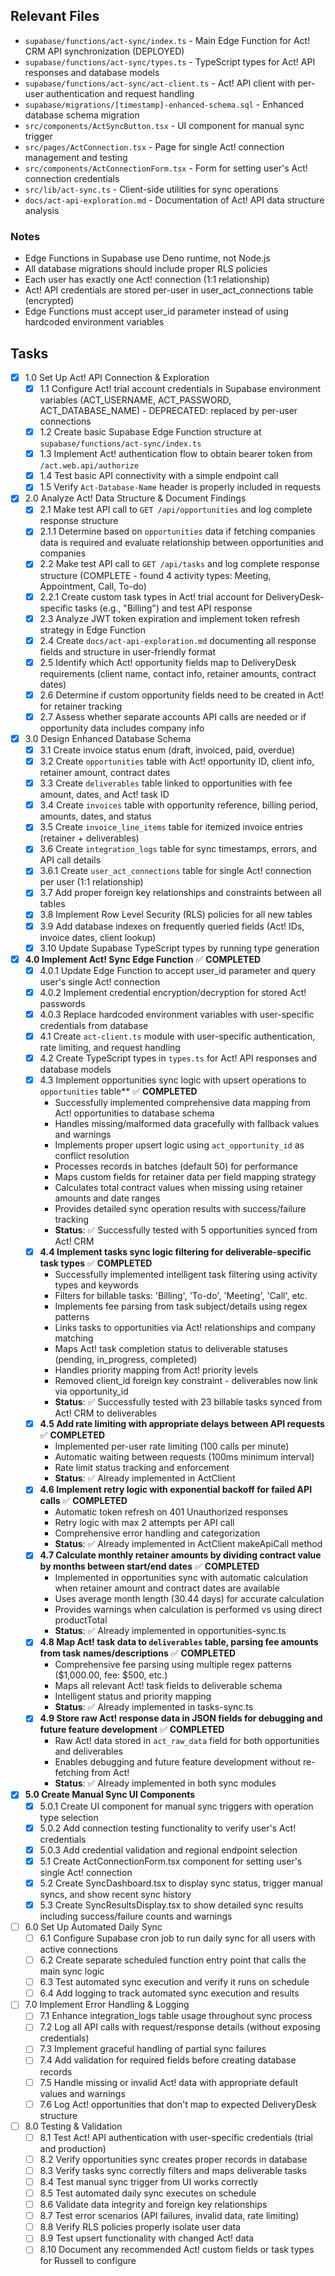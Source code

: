## Relevant Files

- `supabase/functions/act-sync/index.ts` - Main Edge Function for Act! CRM API synchronization (DEPLOYED)
- `supabase/functions/act-sync/types.ts` - TypeScript types for Act! API responses and database models  
- `supabase/functions/act-sync/act-client.ts` - Act! API client with per-user authentication and request handling
- `supabase/migrations/[timestamp]-enhanced-schema.sql` - Enhanced database schema migration
- `src/components/ActSyncButton.tsx` - UI component for manual sync trigger
- `src/pages/ActConnection.tsx` - Page for single Act! connection management and testing
- `src/components/ActConnectionForm.tsx` - Form for setting user's Act! connection credentials
- `src/lib/act-sync.ts` - Client-side utilities for sync operations
- `docs/act-api-exploration.md` - Documentation of Act! API data structure analysis

### Notes

- Edge Functions in Supabase use Deno runtime, not Node.js
- All database migrations should include proper RLS policies
- Each user has exactly one Act! connection (1:1 relationship)
- Act! API credentials are stored per-user in user_act_connections table (encrypted)
- Edge Functions must accept user_id parameter instead of using hardcoded environment variables

## Tasks

- [x] 1.0 Set Up Act! API Connection & Exploration
  - [x] 1.1 Configure Act! trial account credentials in Supabase environment variables (ACT_USERNAME, ACT_PASSWORD, ACT_DATABASE_NAME) - DEPRECATED: replaced by per-user connections
  - [x] 1.2 Create basic Supabase Edge Function structure at `supabase/functions/act-sync/index.ts`
  - [x] 1.3 Implement Act! authentication flow to obtain bearer token from `/act.web.api/authorize`
  - [x] 1.4 Test basic API connectivity with a simple endpoint call
  - [x] 1.5 Verify `Act-Database-Name` header is properly included in requests

- [x] 2.0 Analyze Act! Data Structure & Document Findings
  - [x] 2.1 Make test API call to `GET /api/opportunities` and log complete response structure
  - [x] 2.1.1 Determine based on `opportunities` data if fetching companies data is required and evaluate relationship between opportunities and companies
  - [x] 2.2 Make test API call to `GET /api/tasks` and log complete response structure (COMPLETE - found 4 activity types: Meeting, Appointment, Call, To-do)  
  - [x] 2.2.1 Create custom task types in Act! trial account for DeliveryDesk-specific tasks (e.g., "Billing") and test API response
  - [x] 2.3 Analyze JWT token expiration and implement token refresh strategy in Edge Function
  - [x] 2.4 Create `docs/act-api-exploration.md` documenting all response fields and structure in user-friendly format
  - [x] 2.5 Identify which Act! opportunity fields map to DeliveryDesk requirements (client name, contact info, retainer amounts, contract dates)
  - [x] 2.6 Determine if custom opportunity fields need to be created in Act! for retainer tracking
  - [x] 2.7 Assess whether separate accounts API calls are needed or if opportunity data includes company info

- [x] 3.0 Design Enhanced Database Schema
  - [x] 3.1 Create invoice status enum (draft, invoiced, paid, overdue)
  - [x] 3.2 Create `opportunities` table with Act! opportunity ID, client info, retainer amount, contract dates
  - [x] 3.3 Create `deliverables` table linked to opportunities with fee amount, dates, and Act! task ID
  - [x] 3.4 Create `invoices` table with opportunity reference, billing period, amounts, dates, and status
  - [x] 3.5 Create `invoice_line_items` table for itemized invoice entries (retainer + deliverables)
  - [x] 3.6 Create `integration_logs` table for sync timestamps, errors, and API call details
  - [x] 3.6.1 Create `user_act_connections` table for single Act! connection per user (1:1 relationship)
  - [x] 3.7 Add proper foreign key relationships and constraints between all tables
  - [x] 3.8 Implement Row Level Security (RLS) policies for all new tables
  - [x] 3.9 Add database indexes on frequently queried fields (Act! IDs, invoice dates, client lookup)
  - [x] 3.10 Update Supabase TypeScript types by running type generation

- [x] **4.0 Implement Act! Sync Edge Function** ✅ **COMPLETED**
    - [x] 4.0.1 Update Edge Function to accept user_id parameter and query user's single Act! connection
    - [x] 4.0.2 Implement credential encryption/decryption for stored Act! passwords
    - [x] 4.0.3 Replace hardcoded environment variables with user-specific credentials from database
    - [x] 4.1 Create `act-client.ts` module with user-specific authentication, rate limiting, and request handling
    - [x] 4.2 Create TypeScript types in `types.ts` for Act! API responses and database models
    - [x] 4.3 Implement opportunities sync logic with upsert operations to `opportunities` table** ✅ **COMPLETED**
      - Successfully implemented comprehensive data mapping from Act! opportunities to database schema
      - Handles missing/malformed data gracefully with fallback values and warnings
      - Implements proper upsert logic using `act_opportunity_id` as conflict resolution
      - Processes records in batches (default 50) for performance
      - Maps custom fields for retainer data per field mapping strategy
      - Calculates total contract values when missing using retainer amounts and date ranges
      - Provides detailed sync operation results with success/failure tracking
      - **Status**: ✅ Successfully tested with 5 opportunities synced from Act! CRM
    - [x] **4.4 Implement tasks sync logic filtering for deliverable-specific task types** ✅ **COMPLETED**
      - Successfully implemented intelligent task filtering using activity types and keywords
      - Filters for billable tasks: 'Billing', 'To-do', 'Meeting', 'Call', etc.
      - Implements fee parsing from task subject/details using regex patterns
      - Links tasks to opportunities via Act! relationships and company matching
      - Maps Act! task completion status to deliverable statuses (pending, in_progress, completed)
      - Handles priority mapping from Act! priority levels
      - Removed client_id foreign key constraint - deliverables now link via opportunity_id
      - **Status**: ✅ Successfully tested with 23 billable tasks synced from Act! CRM to deliverables
    - [x] **4.5 Add rate limiting with appropriate delays between API requests** ✅ **COMPLETED**
      - Implemented per-user rate limiting (100 calls per minute)
      - Automatic waiting between requests (100ms minimum interval)
      - Rate limit status tracking and enforcement
      - **Status**: ✅ Already implemented in ActClient
    - [x] **4.6 Implement retry logic with exponential backoff for failed API calls** ✅ **COMPLETED**
      - Automatic token refresh on 401 Unauthorized responses
      - Retry logic with max 2 attempts per API call
      - Comprehensive error handling and categorization
      - **Status**: ✅ Already implemented in ActClient makeApiCall method
    - [x] **4.7 Calculate monthly retainer amounts by dividing contract value by months between start/end dates** ✅ **COMPLETED**
      - Implemented in opportunities sync with automatic calculation when retainer amount and contract dates are available
      - Uses average month length (30.44 days) for accurate calculation
      - Provides warnings when calculation is performed vs using direct productTotal
      - **Status**: ✅ Already implemented in opportunities-sync.ts
    - [x] **4.8 Map Act! task data to `deliverables` table, parsing fee amounts from task names/descriptions** ✅ **COMPLETED**
      - Comprehensive fee parsing using multiple regex patterns ($1,000.00, fee: $500, etc.)
      - Maps all relevant Act! task fields to deliverable schema
      - Intelligent status and priority mapping
      - **Status**: ✅ Already implemented in tasks-sync.ts
    - [x] **4.9 Store raw Act! response data in JSON fields for debugging and future feature development** ✅ **COMPLETED**
      - Raw Act! data stored in `act_raw_data` field for both opportunities and deliverables
      - Enables debugging and future feature development without re-fetching from Act!
      - **Status**: ✅ Already implemented in both sync modules

- [x] **5.0 Create Manual Sync UI Components**
  - [x] 5.0.1 Create UI component for manual sync triggers with operation type selection
  - [x] 5.0.2 Add connection testing functionality to verify user's Act! credentials
  - [x] 5.0.3 Add credential validation and regional endpoint selection
  - [x] 5.1 Create ActConnectionForm.tsx component for setting user's single Act! connection
  - [x] 5.2 Create SyncDashboard.tsx to display sync status, trigger manual syncs, and show recent sync history
  - [x] 5.3 Create SyncResultsDisplay.tsx to show detailed sync results including success/failure counts and warnings

- [ ] 6.0 Set Up Automated Daily Sync
  - [ ] 6.1 Configure Supabase cron job to run daily sync for all users with active connections
  - [ ] 6.2 Create separate scheduled function entry point that calls the main sync logic
  - [ ] 6.3 Test automated sync execution and verify it runs on schedule
  - [ ] 6.4 Add logging to track automated sync execution and results

- [ ] 7.0 Implement Error Handling & Logging
  - [ ] 7.1 Enhance integration_logs table usage throughout sync process
  - [ ] 7.2 Log all API calls with request/response details (without exposing credentials)
  - [ ] 7.3 Implement graceful handling of partial sync failures
  - [ ] 7.4 Add validation for required fields before creating database records
  - [ ] 7.5 Handle missing or invalid Act! data with appropriate default values and warnings
  - [ ] 7.6 Log Act! opportunities that don't map to expected DeliveryDesk structure

- [ ] 8.0 Testing & Validation
  - [ ] 8.1 Test Act! API authentication with user-specific credentials (trial and production)
  - [ ] 8.2 Verify opportunities sync creates proper records in database
  - [ ] 8.3 Verify tasks sync correctly filters and maps deliverable tasks
  - [ ] 8.4 Test manual sync trigger from UI works correctly
  - [ ] 8.5 Test automated daily sync executes on schedule
  - [ ] 8.6 Validate data integrity and foreign key relationships
  - [ ] 8.7 Test error scenarios (API failures, invalid data, rate limiting)
  - [ ] 8.8 Verify RLS policies properly isolate user data
  - [ ] 8.9 Test upsert functionality with changed Act! data
  - [ ] 8.10 Document any recommended Act! custom fields or task types for Russell to configure 
